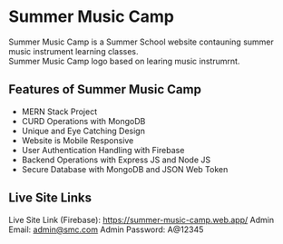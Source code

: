 # Summer Music Camp
Summer Music Camp is a Summer School website contauning summer music instrument learning classes.  
Summer Music Camp logo based on learing music instrumrnt.


## Features of Summer Music Camp
- MERN Stack Project
- CURD Operations with MongoDB
- Unique and Eye Catching Design
- Website is Mobile Responsive
- User Authentication Handling with Firebase
- Backend Operations with Express JS and Node JS
- Secure Database with MongoDB and JSON Web Token


##  Live Site Links
Live Site Link (Firebase): https://summer-music-camp.web.app/
Admin Email: admin@smc.com 
Admin Password: A@12345
 
 
